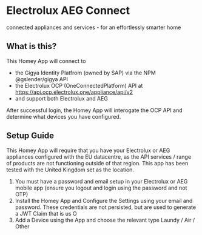 # Electrolux AEG Connect

connected appliances and services - for an effortlessly smarter home

## What is this?
This Homey App will connect to 
* the Gigya Identity Platfrom (owned by SAP) via the NPM @gslender/gigya API
* the Electrolux OCP (OneConnectedPlatform) API at https://api.ocp.electrolux.one/appliance/api/v2
* and support both Electrolux and AEG 

After successful login, the Homey App will interogate the OCP API and determine what devices you have configured.

## Setup Guide

This Homey App will require that you have your Electrolux or AEG appliances configured with the EU datacentre, as the API services / range of products are not functioning outside of that region. This app has been tested with the United Kingdom set as the location.

1. You must have a password and email setup in your Electrolux or AEG mobile app (ensure you logout and login using the password and not OTP)
2. Install the Homey App and Configure the Settings using your email and password. These credentials are not persisted, but are used to generate a JWT Claim that is us O
3. Add a Device using the App and choose the relevant type Laundy / Air / Other

